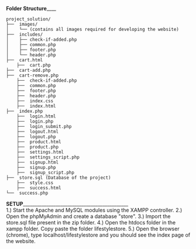 ________________________________________Folder Structure____________________________________________
	
	project_solution/
	├──  images/
	│    └── (contains all images required for developing the website)
	├──  includes/	 
	│    ├── check-if-added.php
	│    ├── common.php
	│    ├── footer.php
	│    └── header.php
	├──  cart.html
        ├──  cart.php
	├──  cart-add.php
	├──  cart-remove.php 
        ├──  check-if-added.php
        ├──  common.php
        ├──  footer.php
        ├──  header.php
        ├──  index.css
        ├──  index.html
	├──  index.php
        ├──  login.html
        ├──  login.php
        ├──  login_submit.php
        ├──  logout.html
        ├──  logout.php
        ├──  product.html
        ├──  product.php
        ├──  settings.html
        ├──  settings_script.php
        ├──  signup.html
        ├──  signup.php
        ├──  signup_script.php
	├──  store.sql (Database of the project)
        ├──  style.css
        ├──  success.html
	└──  success.php
____________________________________________SETUP_________________________________________________________________________________________				
1.) Start the Apache and MySQL modules using the XAMPP controller.
2.) Open the phpMyAdmin and create a database "store". 
3.) Import the store.sql file present in the zip folder.
4.) Open the htdocs folder in the xampp folder. Copy paste the folder lifestylestore.
5.) Open the browser (chrome), type localhost/lifestylestore and you should see the index page of the website.
